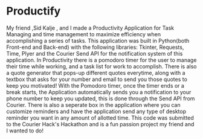 # Productify

My friend ,Sid Kalje , and I made a Productivity Application for Task Managing and time management to maximize efficiency when accomplishing a series of tasks. This application was built in Python(both Front-end and Back-end) with the following libraries: Tkinter, Requests, Time, Plyer and the Courier Send API for the notification system of this application. In Productivity there is a pomodoro timer for the user to manage their time while working, and a task list for work to accomplish. There is also a quote generator that pops-up different quotes everytime, along with a textbox that asks for your number and email to send you those quotes to keep you motivated! With the Pomodoro timer, once the timer ends or a break starts, the Application automatically sends you a notification to your phone number to keep you updated, this is done through the Send API from Courier. There is also a seperate box in the application where you can customize reminders and have the application send any type of desktop reminder you want in any amount of allotted time. This code was submitted to the Courier Hack's Hackathon and is a fun passion project my friend and I wanted to do! 
